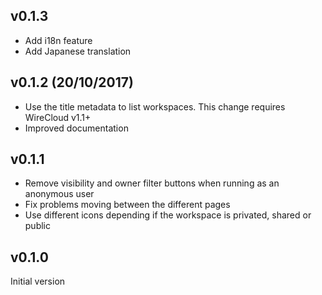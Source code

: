 ## v0.1.3

- Add i18n feature
- Add Japanese translation

## v0.1.2 (20/10/2017)

- Use the title metadata to list workspaces. This change requires WireCloud
  v1.1+
- Improved documentation

## v0.1.1

- Remove visibility and owner filter buttons when running as an anonymous user
- Fix problems moving between the different pages
- Use different icons depending if the workspace is privated, shared or public

## v0.1.0

Initial version
